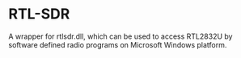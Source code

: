 # RTL-SDR
A wrapper for rtlsdr.dll, which can be used to access RTL2832U by software defined radio programs on Microsoft Windows platform.

